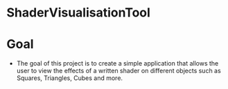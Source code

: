 # ShaderVisualisationTool

# Goal 
* The goal of this project is to create a simple application that allows the user to view the effects of a written shader on different objects such as Squares, Triangles, Cubes and more. 
